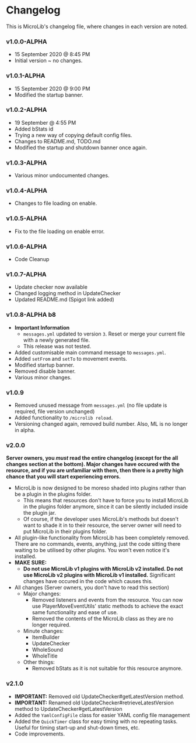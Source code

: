 # Changelog
This is MicroLib's changelog file, where changes in each version are noted.

### v1.0.0-ALPHA
* 15 September 2020 @ 8:45 PM
* Initial version ~ no changes.

### v1.0.1-ALPHA
* 15 September 2020 @ 9:00 PM
* Modified the startup banner.

### v1.0.2-ALPHA
* 19 September @ 4:55 PM
* Added bStats id
* Trying a new way of copying default config files.
* Changes to README.md, TODO.md
* Modified the startup and shutdown banner once again.

### v1.0.3-ALPHA
* Various minor undocumented changes.

### v1.0.4-ALPHA
* Changes to file loading on enable.

### v1.0.5-ALPHA
* Fix to the file loading on enable error.

### v1.0.6-ALPHA
* Code Cleanup

### v1.0.7-ALPHA
* Update checker now available
* Changed logging method in UpdateChecker
* Updated README.md (Spigot link added)

### v1.0.8-ALPHA b8
* **Important Information**
    * `messages.yml` updated to version `3`. Reset or merge your current file with a newly generated file.
    * This release was not tested.
* Added customisable main command message to `messages.yml`.
* Added `setFrom` and `setTo` to movement events.
* Modified startup banner.
* Removed disable banner.
* Various minor changes.

### v1.0.9
* Removed unused message from `messages.yml` (no file update is required, file version unchanged)
* Added functionality to `/microlib reload`.
* Versioning changed again, removed build number. Also, ML is no longer in alpha.

### v2.0.0
**Server owners, you *must* read the entire changelog (except for the all changes section at the bottom). Major changes have occured with the resource, and if you are unfamiliar with them, then there is a pretty high chance that  you will start experiencing errors.**
* MicroLib is now designed to be moreso shaded into plugins rather than be a plugin in the plugins folder.
  * This means that resources don't have to force you to install MicroLib in the plugins folder anymore, since it can be silently included inside the plugin jar.
  * Of course, if the developer uses MicroLib's methods but doesn't want to shade it in to their resource, the server owner will need to put MicroLib in their plugins folder.
* All plugin-like functionality from MicroLib has been completely removed. There are no commands, events, anything, just the code sitting there waiting to be utilised by other plugins. You won't even notice it's installed.
* **MAKE SURE:**
  * **Do not use MicroLib v1 plugins with MicroLib v2 installed. Do not use MicroLib v2 plugins with MicroLib v1 installed.** Significant changes have occured in the code which causes this.
* All changes (Server owners, you don't have to read this section)
    * Major changes:
      * Removed listeners and events from the resource. You can now use PlayerMoveEventUtils' static methods to achieve the exact same functionality and ease of use.
      * Removed the contents of the MicroLib class as they are no longer required.
    * Minute changes:
      * ItemBuilder
      * UpdateChecker
      * WholeSound
      * WholeTitle
    * Other things:
      * Removed bStats as it is not suitable for this resource anymore.
      
### v2.1.0
* **IMPORTANT:** Removed old UpdateChecker#getLatestVersion method.
* **IMPORTANT:** Renamed old UpdateChecker#retrieveLatestVersion method to UpdateChecker#getLatestVersion
* Added the `YamlConfigFile` class for easier YAML config file management
* Added the `QuickTimer` class for easy timing with no repeating tasks. Useful for timing start-up and shut-down times, etc.
* Code improvements.